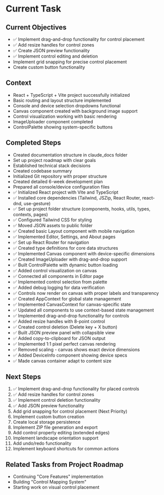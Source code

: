 # Current Task

## Current Objectives
- ✅ Implement drag-and-drop functionality for control placement
- ✅ Add resize handles for control zones
- ✅ Create JSON preview functionality
- ✅ Implement control editing and deletion
- Implement grid snapping for precise control placement
- Create custom button functionality

## Context
- React + TypeScript + Vite project successfully initialized
- Basic routing and layout structure implemented
- Console and device selection dropdowns functional
- Canvas component created with background image support
- Control visualization working with basic rendering
- ImageUploader component completed
- ControlPalette showing system-specific buttons

## Completed Steps
- Created documentation structure in claude_docs folder
- Set up project roadmap with clear goals
- Established technical stack decisions
- Created codebase summary
- Initialized Git repository with proper structure
- Created detailed 6-week development plan
- Prepared all console/device configuration files
- ✅ Initialized React project with Vite and TypeScript
- ✅ Installed core dependencies (Tailwind, JSZip, React Router, react-dnd, use-gesture)
- ✅ Set up project folder structure (components, hooks, utils, types, contexts, pages)
- ✅ Configured Tailwind CSS for styling
- ✅ Moved JSON assets to public folder
- ✅ Created basic Layout component with mobile navigation
- ✅ Implemented Editor, Settings, and About pages
- ✅ Set up React Router for navigation
- ✅ Created type definitions for core data structures
- ✅ Implemented Canvas component with device-specific dimensions
- ✅ Created ImageUploader with drag-and-drop support
- ✅ Built ControlPalette with dynamic button loading
- ✅ Added control visualization on canvas
- ✅ Connected all components in Editor page
- ✅ Implemented control selection from palette
- ✅ Added debug logging for data verification
- ✅ Controls now render on canvas with proper labels and transparency
- ✅ Created AppContext for global state management
- ✅ Implemented CanvasContext for canvas-specific state
- ✅ Updated all components to use context-based state management
- ✅ Implemented drag-and-drop functionality for controls
- ✅ Added resize handles with 8-point control
- ✅ Created control deletion (Delete key + X button)
- ✅ Built JSON preview panel with collapsible view
- ✅ Added copy-to-clipboard for JSON output
- ✅ Implemented 1:1 pixel perfect canvas rendering
- ✅ Removed scaling - canvas shows exact device dimensions
- ✅ Added DeviceInfo component showing device specs
- ✅ Made canvas container adapt to content size

## Next Steps
1. ✅ Implement drag-and-drop functionality for placed controls
2. ✅ Add resize handles for control zones
3. ✅ Implement control deletion functionality
4. ✅ Add JSON preview functionality
5. Add grid snapping for control placement (Next Priority)
6. Implement custom button creation
7. Create local storage persistence
8. Implement ZIP file generation and export
9. Add control property editing (extended edges)
10. Implement landscape orientation support
11. Add undo/redo functionality
12. Implement keyboard shortcuts for common actions

## Related Tasks from Project Roadmap
- Continuing "Core Features" implementation
- Building "Control Mapping System"
- Starting work on visual control placement